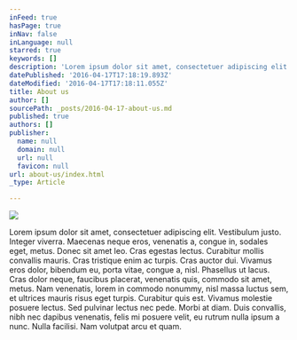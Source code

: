 ```yaml
---
inFeed: true
hasPage: true
inNav: false
inLanguage: null
starred: true
keywords: []
description: 'Lorem ipsum dolor sit amet, consectetuer adipiscing elit. Vestibulum justo. Integer viverra. Maecenas neque eros, venenatis a, congue in, sodales eget, metus. Donec sit amet leo. Cras egestas lectus. Curabitur mollis convallis mauris. Cras tristique enim ac turpis. Cras auctor dui. Vivamus eros dolor, bibendum eu, porta vitae, congue a, nisl. Phasellus ut lacus. Cras dolor neque, faucibus placerat, venenatis quis, commodo sit amet, metus. Nam venenatis, lorem in commodo nonummy, nisl massa luctus sem, et ultrices mauris risus eget turpis. Curabitur quis est. Vivamus molestie posuere lectus. Sed pulvinar lectus nec pede. Morbi at diam. Duis convallis, nibh nec dapibus venenatis, felis mi posuere velit, eu rutrum nulla ipsum a nunc. Nulla facilisi. Nam volutpat arcu et quam. '
datePublished: '2016-04-17T17:18:19.893Z'
dateModified: '2016-04-17T17:18:11.055Z'
title: About us
author: []
sourcePath: _posts/2016-04-17-about-us.md
published: true
authors: []
publisher:
  name: null
  domain: null
  url: null
  favicon: null
url: about-us/index.html
_type: Article

---
```

![](https://the-grid-user-content.s3-us-west-2.amazonaws.com/1215028a-8362-4b26-b485-dd690f2f0581.jpg)

Lorem ipsum dolor sit amet, consectetuer adipiscing elit. Vestibulum justo. Integer viverra. Maecenas neque eros, venenatis a, congue in, sodales eget, metus. Donec sit amet leo. Cras egestas lectus. Curabitur mollis convallis mauris. Cras tristique enim ac turpis. Cras auctor dui. Vivamus eros dolor, bibendum eu, porta vitae, congue a, nisl. Phasellus ut lacus. Cras dolor neque, faucibus placerat, venenatis quis, commodo sit amet, metus. Nam venenatis, lorem in commodo nonummy, nisl massa luctus sem, et ultrices mauris risus eget turpis. Curabitur quis est. Vivamus molestie posuere lectus. Sed pulvinar lectus nec pede. Morbi at diam. Duis convallis, nibh nec dapibus venenatis, felis mi posuere velit, eu rutrum nulla ipsum a nunc. Nulla facilisi. Nam volutpat arcu et quam.